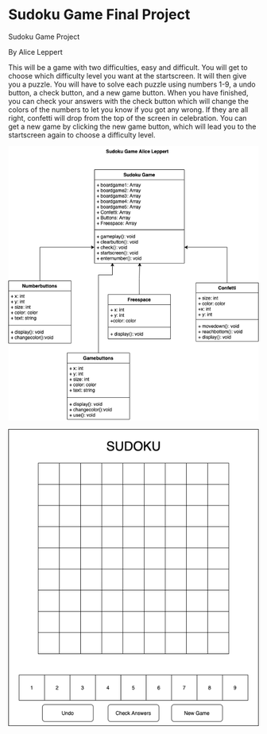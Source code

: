 # Sudoku Game Final Project

Sudoku Game Project

By Alice Leppert

This will be a game with two difficulties, easy and difficult. You will get to choose which difficulty level you want at the startscreen. It will then give you a puzzle. You will have to solve each puzzle using numbers 1-9, a undo button, a check button, and a new game button. When you have finished, you can check your answers with the check button which will change the colors of the numbers to let you know if you got any wrong. If they are all right, confetti will drop from the top of the screen in celebration. You can get a new game by clicking the new game button, which will lead you to the startscreen again to choose a difficulty level.

![Sudoku Diagram](https://github.com/Aeleppert/FinalProject/blob/main/photo/SudokuDiagram.png?raw=true)

![Sudoku GUI](https://github.com/Aeleppert/FinalProject/blob/main/photo/SudokuGUI.png?raw=true)
